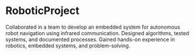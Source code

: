 # RoboticProject
Collaborated in a team to develop an embedded system for autonomous robot navigation using infrared communication. Designed algorithms, tested systems, and documented processes. Gained hands-on experience in robotics, embedded systems, and problem-solving.
